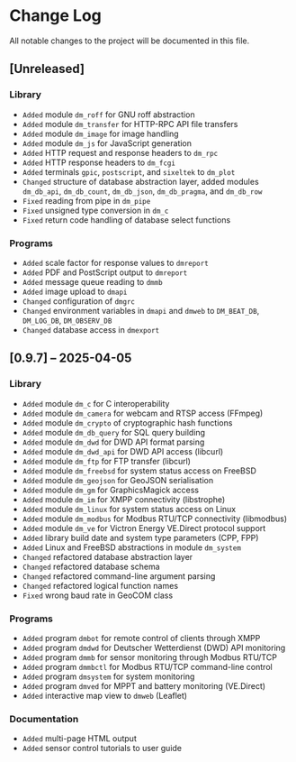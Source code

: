 # Change Log

All notable changes to the project will be documented in this file.

## [Unreleased]

### Library

* `Added` module `dm_roff` for GNU roff abstraction
* `Added` module `dm_transfer` for HTTP-RPC API file transfers
* `Added` module `dm_image` for image handling
* `Added` module `dm_js` for JavaScript generation
* `Added` HTTP request and response headers to `dm_rpc`
* `Added` HTTP response headers to `dm_fcgi`
* `Added` terminals `gpic`, `postscript`, and `sixeltek` to `dm_plot`
* `Changed` structure of database abstraction layer, added modules `dm_db_api`,
  `dm_db_count`, `dm_db_json`, `dm_db_pragma`, and `dm_db_row`
* `Fixed` reading from pipe in `dm_pipe`
* `Fixed` unsigned type conversion in `dm_c`
* `Fixed` return code handling of database select functions

### Programs

* `Added` scale factor for response values to `dmreport`
* `Added` PDF and PostScript output to `dmreport`
* `Added` message queue reading to `dmmb`
* `Added` image upload to `dmapi`
* `Changed` configuration of `dmgrc`
* `Changed` environment variables in `dmapi` and `dmweb` to `DM_BEAT_DB`,
  `DM_LOG_DB`, `DM_OBSERV_DB`
* `Changed` database access in `dmexport`

## [0.9.7] – 2025-04-05

### Library

* `Added` module `dm_c` for C interoperability
* `Added` module `dm_camera` for webcam and RTSP access (FFmpeg)
* `Added` module `dm_crypto` of cryptographic hash functions
* `Added` module `dm_db_query` for SQL query building
* `Added` module `dm_dwd` for DWD API format parsing
* `Added` module `dm_dwd_api` for DWD API access (libcurl)
* `Added` module `dm_ftp` for FTP transfer (libcurl)
* `Added` module `dm_freebsd` for system status access on FreeBSD
* `Added` module `dm_geojson` for GeoJSON serialisation
* `Added` module `dm_gm` for GraphicsMagick access
* `Added` module `dm_im` for XMPP connectivity (libstrophe)
* `Added` module `dm_linux` for system status access on Linux
* `Added` module `dm_modbus` for Modbus RTU/TCP connectivity (libmodbus)
* `Added` module `dm_ve` for Victron Energy VE.Direct protocol support
* `Added` library build date and system type parameters (CPP, FPP)
* `Added` Linux and FreeBSD abstractions in module `dm_system`
* `Changed` refactored database abstraction layer
* `Changed` refactored database schema
* `Changed` refactored command-line argument parsing
* `Changed` refactored logical function names
* `Fixed` wrong baud rate in GeoCOM class

### Programs

* `Added` program `dmbot` for remote control of clients through XMPP
* `Added` program `dmdwd` for Deutscher Wetterdienst (DWD) API monitoring
* `Added` program `dmmb` for sensor monitoring through Modbus RTU/TCP
* `Added` program `dmmbctl` for Modbus RTU/TCP command-line control
* `Added` program `dmsystem` for system monitoring
* `Added` program `dmved` for MPPT and battery monitoring (VE.Direct)
* `Added` interactive map view to `dmweb` (Leaflet)

### Documentation

* `Added` multi-page HTML output
* `Added` sensor control tutorials to user guide
